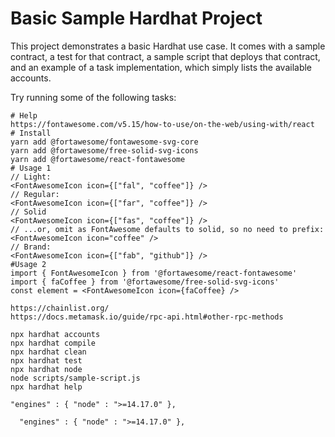 # Basic Sample Hardhat Project

This project demonstrates a basic Hardhat use case. It comes with a sample contract, a test for that contract, a sample script that deploys that contract, and an example of a task implementation, which simply lists the available accounts.

Try running some of the following tasks:

```Fontawesome
# Help
https://fontawesome.com/v5.15/how-to-use/on-the-web/using-with/react
# Install
yarn add @fortawesome/fontawesome-svg-core
yarn add @fortawesome/free-solid-svg-icons
yarn add @fortawesome/react-fontawesome
# Usage 1
// Light:
<FontAwesomeIcon icon={["fal", "coffee"]} />
// Regular:
<FontAwesomeIcon icon={["far", "coffee"]} />
// Solid
<FontAwesomeIcon icon={["fas", "coffee"]} />
// ...or, omit as FontAwesome defaults to solid, so no need to prefix:
<FontAwesomeIcon icon="coffee" />
// Brand:
<FontAwesomeIcon icon={["fab", "github"]} />
#Usage 2
import { FontAwesomeIcon } from '@fortawesome/react-fontawesome'
import { faCoffee } from '@fortawesome/free-solid-svg-icons'
const element = <FontAwesomeIcon icon={faCoffee} />
```

```Links
https://chainlist.org/
https://docs.metamask.io/guide/rpc-api.html#other-rpc-methods
```

```shell
npx hardhat accounts
npx hardhat compile
npx hardhat clean
npx hardhat test
npx hardhat node
node scripts/sample-script.js
npx hardhat help

"engines" : { "node" : ">=14.17.0" },

  "engines" : { "node" : ">=14.17.0" },
```


